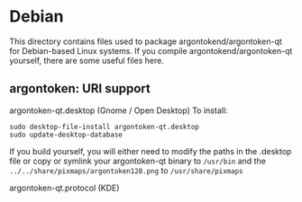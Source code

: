 
Debian
====================
This directory contains files used to package argontokend/argontoken-qt
for Debian-based Linux systems. If you compile argontokend/argontoken-qt yourself, there are some useful files here.

## argontoken: URI support ##


argontoken-qt.desktop  (Gnome / Open Desktop)
To install:

	sudo desktop-file-install argontoken-qt.desktop
	sudo update-desktop-database

If you build yourself, you will either need to modify the paths in
the .desktop file or copy or symlink your argontoken-qt binary to `/usr/bin`
and the `../../share/pixmaps/argontoken128.png` to `/usr/share/pixmaps`

argontoken-qt.protocol (KDE)

